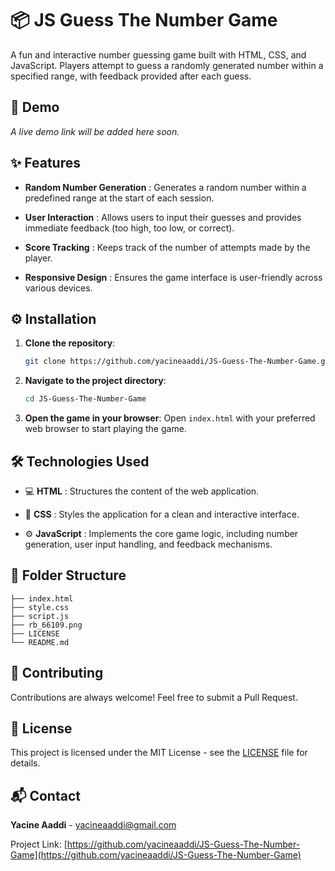 # 📦 JS Guess The Number Game

A fun and interactive number guessing game built with HTML, CSS, and JavaScript. Players attempt to guess a randomly generated number within a specified range, with feedback provided after each guess.

## 🔗 Demo

_A live demo link will be added here soon._

## ✨ Features

- **Random Number Generation** : Generates a random number within a predefined range at the start of each session.

- **User Interaction** : Allows users to input their guesses and provides immediate feedback (too high, too low, or correct).

- **Score Tracking** : Keeps track of the number of attempts made by the player.

- **Responsive Design** : Ensures the game interface is user-friendly across various devices.

## ⚙️ Installation

1. **Clone the repository**:

   ```bash
   git clone https://github.com/yacineaaddi/JS-Guess-The-Number-Game.git
   ```

2. **Navigate to the project directory**:

   ```bash
   cd JS-Guess-The-Number-Game
   ```

3. **Open the game in your browser**:
   Open `index.html` with your preferred web browser to start playing the game.

## 🛠️ Technologies Used

- 💻 **HTML** : Structures the content of the web application.

- 🎨 **CSS** : Styles the application for a clean and interactive interface.

- ⚙️ **JavaScript** : Implements the core game logic, including number generation, user input handling, and feedback mechanisms.

## 📁 Folder Structure

```
├── index.html
├── style.css
├── script.js
├── rb_66109.png
├── LICENSE
└── README.md
```

## 🤝 Contributing

Contributions are always welcome! Feel free to submit a Pull Request.

## 📄 License

This project is licensed under the MIT License - see the [LICENSE](LICENSE) file for details.

## 📬 Contact

**Yacine Aaddi** - [yacineaaddi@gmail.com](mailto:yacineaaddi@gmail.com)

Project Link: [https://github.com/yacineaaddi/JS-Guess-The-Number-Game](https://github.com/yacineaaddi/JS-Guess-The-Number-Game)
